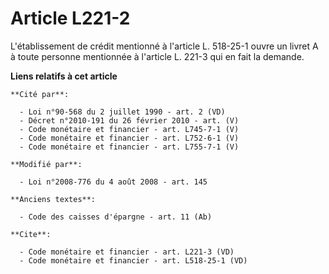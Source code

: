 # Article L221-2

L'établissement de crédit mentionné à l'article L. 518-25-1 ouvre un livret A à toute personne mentionnée à l'article L.
221-3 qui en fait la demande.

**Liens relatifs à cet article**

	**Cité par**:

	  - Loi n°90-568 du 2 juillet 1990 - art. 2 (VD)
	  - Décret n°2010-191 du 26 février 2010 - art. (V)
	  - Code monétaire et financier - art. L745-7-1 (V)
	  - Code monétaire et financier - art. L752-6-1 (V)
	  - Code monétaire et financier - art. L755-7-1 (V)

	**Modifié par**:

	  - Loi n°2008-776 du 4 août 2008 - art. 145

	**Anciens textes**:

	  - Code des caisses d'épargne - art. 11 (Ab)

	**Cite**:

	  - Code monétaire et financier - art. L221-3 (VD)
	  - Code monétaire et financier - art. L518-25-1 (VD)
